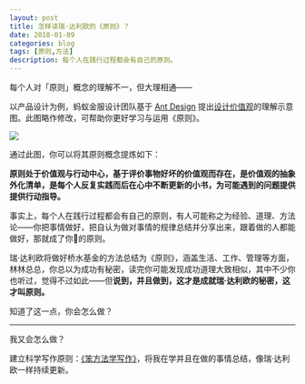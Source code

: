 ```yaml
---
layout: post
title: 怎样读瑞·达利欧的《原则》？
date: 2018-01-09
categories: blog
tags: [原则,方法]
description: 每个人在践行过程都会有自己的原则。
---
```




每个人对「原则」概念的理解不一，但大理相通——

以产品设计为例，蚂蚁金服设计团队基于 [Ant Design](https://zhuanlan.zhihu.com/p/32746810) 提出[设计价值观](https://ant.design/docs/spec/values-cn)的理解示意图。此图略作修改，可帮助你更好学习与运用《原则》。

 ![](http://openmindclub.qiniudn.com/omt/PrinciplesRayDalio.jpg)
 
通过此图，你可以将其原则概念提炼如下：

**原则处于价值观与行动中心，基于评价事物好坏的价值观而存在，是价值观的抽象外化清单，是每个人反复实践而后在心中不断更新的小书，为可能遇到的问题提供提供行动指导。**

事实上，每个人在践行过程都会有自己的原则，有人可能称之为经验、道理、方法论——你把事情做好，把自认为做对事情的规律总结并分享出来，跟着做的人都能做好，那就成了你的原则。

瑞·达利欧将做好桥水基金的方法总结为《原则》，涵盖生活、工作、管理等方面，林林总总，你总以为成功有秘密，读完你可能发现成功道理大致相似，其中不少你也听过，觉得不过如此——但**说到，并且做到，这才是成就瑞·达利欧的秘密，这才叫原则。**

知道了这一点，你会怎么做？

----

我又会怎么做？

建立科学写作原则：[《笨方法学写作》](http://www.LearnWritingTheHardWay.cn)，将我在学并且在做的事情总结，像瑞·达利欧一样持续更新。



